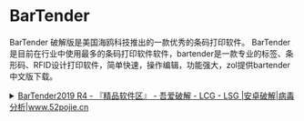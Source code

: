 # BarTender
BarTender 破解版是美国海鸥科技推出的一款优秀的条码打印软件。
BarTender是目前在行业中使用最多的条码打印软件软件，bartender是一款专业的标签、条形码、RFID设计打印软件，简单快速，操作编辑，功能强大，zol提供bartender中文版下载。



<details>
    <summary><a href="https://www.52pojie.cn/thread-1028618-1-1.html">BarTender2019 R4 - 『精品软件区』 - 吾爱破解 - LCG - LSG |安卓破解|病毒分析|www.52pojie.cn</a></summary> 
<blockquote>
  <font face="微软雅黑" style="overflow-wrap: break-word; color: rgb(68, 68, 68);"><font size="5" style="overflow-wrap: break-word;">BarTender是一款条码打印软件。BarTender条码打印软件能够帮助用户很方便的制作出条码标签，包括普通的以及带有图形的标签，能够帮助用户快速且专业的设计出高质量的条码标签，BarTender条码打印软件功能强大、操作简单，受到众多用户的喜爱。</font></font>
<br style="overflow-wrap: break-word; color: rgb(68, 68, 68); font-family: -apple-system, BlinkMacSystemFont, &quot;Segoe UI&quot;, Tahoma, &quot;PingFang SC&quot;, &quot;Hiragino Sans GB&quot;, &quot;Microsoft Yahei&quot;, Simsun, sans-serif;"><font face="微软雅黑" style="overflow-wrap: break-word; color: rgb(68, 68, 68);"><font size="5" style="overflow-wrap: break-word;"><br style="overflow-wrap: break-word;"></font></font>
<br style="overflow-wrap: break-word; color: rgb(68, 68, 68); font-family: -apple-system, BlinkMacSystemFont, &quot;Segoe UI&quot;, Tahoma, &quot;PingFang SC&quot;, &quot;Hiragino Sans GB&quot;, &quot;Microsoft Yahei&quot;, Simsun, sans-serif;"><font face="微软雅黑" style="overflow-wrap: break-word; color: rgb(68, 68, 68);"><font size="5" style="overflow-wrap: break-word;">BarTender软件特色</font></font>
<br style="overflow-wrap: break-word; color: rgb(68, 68, 68); font-family: -apple-system, BlinkMacSystemFont, &quot;Segoe UI&quot;, Tahoma, &quot;PingFang SC&quot;, &quot;Hiragino Sans GB&quot;, &quot;Microsoft Yahei&quot;, Simsun, sans-serif;"><font face="微软雅黑" style="overflow-wrap: break-word; color: rgb(68, 68, 68);"><font size="5" style="overflow-wrap: break-word;"><br style="overflow-wrap: break-word;"></font></font>
<br style="overflow-wrap: break-word; color: rgb(68, 68, 68); font-family: -apple-system, BlinkMacSystemFont, &quot;Segoe UI&quot;, Tahoma, &quot;PingFang SC&quot;, &quot;Hiragino Sans GB&quot;, &quot;Microsoft Yahei&quot;, Simsun, sans-serif;"><font face="微软雅黑" style="overflow-wrap: break-word; color: rgb(68, 68, 68);"><font size="5" style="overflow-wrap: break-word;">　　A. BarTender能够快速、简易的在屏幕上设计标签</font></font>
<br style="overflow-wrap: break-word; color: rgb(68, 68, 68); font-family: -apple-system, BlinkMacSystemFont, &quot;Segoe UI&quot;, Tahoma, &quot;PingFang SC&quot;, &quot;Hiragino Sans GB&quot;, &quot;Microsoft Yahei&quot;, Simsun, sans-serif;"><font face="微软雅黑" style="overflow-wrap: break-word; color: rgb(68, 68, 68);"><font size="5" style="overflow-wrap: break-word;"><br style="overflow-wrap: break-word;"></font></font>
<br style="overflow-wrap: break-word; color: rgb(68, 68, 68); font-family: -apple-system, BlinkMacSystemFont, &quot;Segoe UI&quot;, Tahoma, &quot;PingFang SC&quot;, &quot;Hiragino Sans GB&quot;, &quot;Microsoft Yahei&quot;, Simsun, sans-serif;"><font face="微软雅黑" style="overflow-wrap: break-word; color: rgb(68, 68, 68);"><font size="5" style="overflow-wrap: break-word;">　　B. BarTender提供几百种不同的打印机</font></font>
<br style="overflow-wrap: break-word; color: rgb(68, 68, 68); font-family: -apple-system, BlinkMacSystemFont, &quot;Segoe UI&quot;, Tahoma, &quot;PingFang SC&quot;, &quot;Hiragino Sans GB&quot;, &quot;Microsoft Yahei&quot;, Simsun, sans-serif;"><font face="微软雅黑" style="overflow-wrap: break-word; color: rgb(68, 68, 68);"><font size="5" style="overflow-wrap: break-word;"><br style="overflow-wrap: break-word;"></font></font>
<br style="overflow-wrap: break-word; color: rgb(68, 68, 68); font-family: -apple-system, BlinkMacSystemFont, &quot;Segoe UI&quot;, Tahoma, &quot;PingFang SC&quot;, &quot;Hiragino Sans GB&quot;, &quot;Microsoft Yahei&quot;, Simsun, sans-serif;"><font face="微软雅黑" style="overflow-wrap: break-word; color: rgb(68, 68, 68);"><font size="5" style="overflow-wrap: break-word;">　　C. 可用于几千种允许的标签空间</font></font>
<br style="overflow-wrap: break-word; color: rgb(68, 68, 68); font-family: -apple-system, BlinkMacSystemFont, &quot;Segoe UI&quot;, Tahoma, &quot;PingFang SC&quot;, &quot;Hiragino Sans GB&quot;, &quot;Microsoft Yahei&quot;, Simsun, sans-serif;"><font face="微软雅黑" style="overflow-wrap: break-word; color: rgb(68, 68, 68);"><font size="5" style="overflow-wrap: break-word;"><br style="overflow-wrap: break-word;"></font></font>
<br style="overflow-wrap: break-word; color: rgb(68, 68, 68); font-family: -apple-system, BlinkMacSystemFont, &quot;Segoe UI&quot;, Tahoma, &quot;PingFang SC&quot;, &quot;Hiragino Sans GB&quot;, &quot;Microsoft Yahei&quot;, Simsun, sans-serif;"><font face="微软雅黑" style="overflow-wrap: break-word; color: rgb(68, 68, 68);"><font size="5" style="overflow-wrap: break-word;">　　D. 打印机驱动程序可用于其它程序</font></font>
<br style="overflow-wrap: break-word; color: rgb(68, 68, 68); font-family: -apple-system, BlinkMacSystemFont, &quot;Segoe UI&quot;, Tahoma, &quot;PingFang SC&quot;, &quot;Hiragino Sans GB&quot;, &quot;Microsoft Yahei&quot;, Simsun, sans-serif;"><font face="微软雅黑" style="overflow-wrap: break-word; color: rgb(68, 68, 68);"><font size="5" style="overflow-wrap: break-word;"><br style="overflow-wrap: break-word;"></font></font>
<br style="overflow-wrap: break-word; color: rgb(68, 68, 68); font-family: -apple-system, BlinkMacSystemFont, &quot;Segoe UI&quot;, Tahoma, &quot;PingFang SC&quot;, &quot;Hiragino Sans GB&quot;, &quot;Microsoft Yahei&quot;, Simsun, sans-serif;"><font face="微软雅黑" style="overflow-wrap: break-word; color: rgb(68, 68, 68);"><font size="5" style="overflow-wrap: break-word;">　　E. 不计其数的已设计好的标签模型</font></font>
<br style="overflow-wrap: break-word; color: rgb(68, 68, 68); font-family: -apple-system, BlinkMacSystemFont, &quot;Segoe UI&quot;, Tahoma, &quot;PingFang SC&quot;, &quot;Hiragino Sans GB&quot;, &quot;Microsoft Yahei&quot;, Simsun, sans-serif;"><font face="微软雅黑" style="overflow-wrap: break-word; color: rgb(68, 68, 68);"><font size="5" style="overflow-wrap: break-word;"><br style="overflow-wrap: break-word;"></font></font>
<br style="overflow-wrap: break-word; color: rgb(68, 68, 68); font-family: -apple-system, BlinkMacSystemFont, &quot;Segoe UI&quot;, Tahoma, &quot;PingFang SC&quot;, &quot;Hiragino Sans GB&quot;, &quot;Microsoft Yahei&quot;, Simsun, sans-serif;"><font face="微软雅黑" style="overflow-wrap: break-word; color: rgb(68, 68, 68);"><font size="5" style="overflow-wrap: break-word;">　　F. BarTender超过二十种的条码类型</font></font>
<br style="overflow-wrap: break-word; color: rgb(68, 68, 68); font-family: -apple-system, BlinkMacSystemFont, &quot;Segoe UI&quot;, Tahoma, &quot;PingFang SC&quot;, &quot;Hiragino Sans GB&quot;, &quot;Microsoft Yahei&quot;, Simsun, sans-serif;"><font face="微软雅黑" style="overflow-wrap: break-word; color: rgb(68, 68, 68);"><font size="5" style="overflow-wrap: break-word;"><br style="overflow-wrap: break-word;"></font></font>
<br style="overflow-wrap: break-word; color: rgb(68, 68, 68); font-family: -apple-system, BlinkMacSystemFont, &quot;Segoe UI&quot;, Tahoma, &quot;PingFang SC&quot;, &quot;Hiragino Sans GB&quot;, &quot;Microsoft Yahei&quot;, Simsun, sans-serif;"><font face="微软雅黑" style="overflow-wrap: break-word; color: rgb(68, 68, 68);"><font size="5" style="overflow-wrap: break-word;">　　G. BarTender可独立运行或嵌入其它的程序运行</font></font>
<br style="overflow-wrap: break-word; color: rgb(68, 68, 68); font-family: -apple-system, BlinkMacSystemFont, &quot;Segoe UI&quot;, Tahoma, &quot;PingFang SC&quot;, &quot;Hiragino Sans GB&quot;, &quot;Microsoft Yahei&quot;, Simsun, sans-serif;"><font face="微软雅黑" style="overflow-wrap: break-word; color: rgb(68, 68, 68);"><font size="5" style="overflow-wrap: break-word;"><br style="overflow-wrap: break-word;"></font></font>
<br style="overflow-wrap: break-word; color: rgb(68, 68, 68); font-family: -apple-system, BlinkMacSystemFont, &quot;Segoe UI&quot;, Tahoma, &quot;PingFang SC&quot;, &quot;Hiragino Sans GB&quot;, &quot;Microsoft Yahei&quot;, Simsun, sans-serif;"><font face="微软雅黑" style="overflow-wrap: break-word; color: rgb(68, 68, 68);"><font size="5" style="overflow-wrap: break-word;">　　H. 类似于VB程序的设计特征 I不限制的撤消与恢复</font></font>
<br style="overflow-wrap: break-word; color: rgb(68, 68, 68); font-family: -apple-system, BlinkMacSystemFont, &quot;Segoe UI&quot;, Tahoma, &quot;PingFang SC&quot;, &quot;Hiragino Sans GB&quot;, &quot;Microsoft Yahei&quot;, Simsun, sans-serif;"><font face="微软雅黑" style="overflow-wrap: break-word; color: rgb(68, 68, 68);"><font size="5" style="overflow-wrap: break-word;"><br style="overflow-wrap: break-word;"></font></font>
<br style="overflow-wrap: break-word; color: rgb(68, 68, 68); font-family: -apple-system, BlinkMacSystemFont, &quot;Segoe UI&quot;, Tahoma, &quot;PingFang SC&quot;, &quot;Hiragino Sans GB&quot;, &quot;Microsoft Yahei&quot;, Simsun, sans-serif;"><font face="微软雅黑" style="overflow-wrap: break-word; color: rgb(68, 68, 68);"><font size="5" style="overflow-wrap: break-word;">　　J. 高级的图形应用</font></font>
<br style="overflow-wrap: break-word; color: rgb(68, 68, 68); font-family: -apple-system, BlinkMacSystemFont, &quot;Segoe UI&quot;, Tahoma, &quot;PingFang SC&quot;, &quot;Hiragino Sans GB&quot;, &quot;Microsoft Yahei&quot;, Simsun, sans-serif;"><font face="微软雅黑" style="overflow-wrap: break-word; color: rgb(68, 68, 68);"><font size="5" style="overflow-wrap: break-word;"><br style="overflow-wrap: break-word;"></font></font>
<br style="overflow-wrap: break-word; color: rgb(68, 68, 68); font-family: -apple-system, BlinkMacSystemFont, &quot;Segoe UI&quot;, Tahoma, &quot;PingFang SC&quot;, &quot;Hiragino Sans GB&quot;, &quot;Microsoft Yahei&quot;, Simsun, sans-serif;"><font face="微软雅黑" style="overflow-wrap: break-word; color: rgb(68, 68, 68);"><font size="5" style="overflow-wrap: break-word;">　　K. BarTender支持ODBC和SQL对象链接</font></font>
<br style="overflow-wrap: break-word; color: rgb(68, 68, 68); font-family: -apple-system, BlinkMacSystemFont, &quot;Segoe UI&quot;, Tahoma, &quot;PingFang SC&quot;, &quot;Hiragino Sans GB&quot;, &quot;Microsoft Yahei&quot;, Simsun, sans-serif;"><ignore_js_op style="overflow-wrap: break-word; color: rgb(68, 68, 68); font-family: -apple-system, BlinkMacSystemFont, &quot;Segoe UI&quot;, Tahoma, &quot;PingFang SC&quot;, &quot;Hiragino Sans GB&quot;, &quot;Microsoft Yahei&quot;, Simsun, sans-serif;"><img aid="1668098" src="https://attach.52pojie.cn/forum/201909/24/150001gtmvgmvt1tu171z7.png" zoomfile="https://attach.52pojie.cn/forum/201909/24/150001gtmvgmvt1tu171z7.png" file="https://attach.52pojie.cn/forum/201909/24/150001gtmvgmvt1tu171z7.png" class="zoom" width="1073" id="aimg_1668098" inpost="1" lazyloaded="true" _load="1" style="overflow-wrap: break-word; cursor: pointer; max-width: 100%; max-height: 1000px; width: auto; height: auto;"></ignore_js_op>
<span style="color: rgb(68, 68, 68); font-family: -apple-system, BlinkMacSystemFont, &quot;Segoe UI&quot;, Tahoma, &quot;PingFang SC&quot;, &quot;Hiragino Sans GB&quot;, &quot;Microsoft Yahei&quot;, Simsun, sans-serif;"></span>
<br style="overflow-wrap: break-word; color: rgb(68, 68, 68); font-family: -apple-system, BlinkMacSystemFont, &quot;Segoe UI&quot;, Tahoma, &quot;PingFang SC&quot;, &quot;Hiragino Sans GB&quot;, &quot;Microsoft Yahei&quot;, Simsun, sans-serif;"><font face="微软雅黑" style="overflow-wrap: break-word; color: rgb(68, 68, 68);"><font size="5" style="overflow-wrap: break-word;"><br></font></font>
<div>
<font face="微软雅黑" style="overflow-wrap: break-word; color: rgb(68, 68, 68);"><font size="5" style="overflow-wrap: break-word;">下载地址：</font></font></div>
<div>
<font face="微软雅黑" size="5"><br style="overflow-wrap: break-word; color: rgb(68, 68, 68);"></font>
<font face="微软雅黑" style="overflow-wrap: break-word; color: rgb(68, 68, 68);"><font size="5" style="overflow-wrap: break-word;">https://d94r2itylgwnp.cloudfront.net/BarTender/11.1/BT2019_R4_140669_Full.exe</font></font></div>
<div>
<font face="微软雅黑" size="5"><br style="overflow-wrap: break-word; color: rgb(68, 68, 68);"></font>
<font face="微软雅黑" style="overflow-wrap: break-word; color: rgb(68, 68, 68);"><font size="5" style="overflow-wrap: break-word;">https://d94r2itylgwnp.cloudfront.net/BarTender/11.1/BT2019_R4_140669_Full_x64.exe</font></font>
<br style="overflow-wrap: break-word; color: rgb(68, 68, 68); font-family: -apple-system, BlinkMacSystemFont, &quot;Segoe UI&quot;, Tahoma, &quot;PingFang SC&quot;, &quot;Hiragino Sans GB&quot;, &quot;Microsoft Yahei&quot;, Simsun, sans-serif;"><font face="微软雅黑" style="overflow-wrap: break-word; color: rgb(68, 68, 68);"><font size="5" style="overflow-wrap: break-word;"><br style="overflow-wrap: break-word;"></font></font>
<br style="overflow-wrap: break-word; color: rgb(68, 68, 68); font-family: -apple-system, BlinkMacSystemFont, &quot;Segoe UI&quot;, Tahoma, &quot;PingFang SC&quot;, &quot;Hiragino Sans GB&quot;, &quot;Microsoft Yahei&quot;, Simsun, sans-serif;"><font face="宋体" style="overflow-wrap: break-word; color: rgb(68, 68, 68);">
    【破解补丁下载】<br>
    <font style="overflow-wrap: break-word;"><font size="4">http://183.91.54.237:7080/masuit/soft/raw/master/BarTender2019%E7%A0%B4%E8%A7%A3%E8%A1%A5%E4%B8%81.7z</font></font></font></div>
  </blockquote>
<details>
